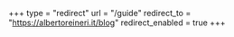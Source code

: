 +++
type = "redirect"
url = "/guide"
redirect_to = "https://albertoreineri.it/blog"
redirect_enabled = true
+++